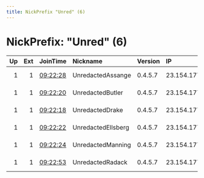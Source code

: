 ```yaml
---
title: NickPrefix "Unred" (6)
---
```


# NickPrefix: "Unred" (6)

|   Up |   Ext | JoinTime                                                                                            | Nickname           | Version   | IP             | AS   | CC   |   ORp |   Dirp | OS    | Contact                 |   eFamMembers |
|-----:|------:|:----------------------------------------------------------------------------------------------------|:-------------------|:----------|:---------------|:-----|:-----|------:|-------:|:------|:------------------------|--------------:|
|    1 |     1 | [09:22:28](https://metrics.torproject.org/rs.html#details/1A4DC66952F98A4284A42C984AEA368754A34C84) | UnredactedAssange  | 0.4.5.7   | 23.154.177.3   | None | None |   443 |     80 | Linux | admin AT unredacted.org |             6 |
|    1 |     1 | [09:22:20](https://metrics.torproject.org/rs.html#details/A8D06B1B9BFA94EF510C2C125ECC7E9FC7E911A0) | UnredactedButler   | 0.4.5.7   | 23.154.177.130 | None | None |   443 |     80 | Linux | admin AT unredacted.org |             6 |
|    1 |     1 | [09:22:18](https://metrics.torproject.org/rs.html#details/E808779DAC21E99D01C8F94942B72C3B2D617269) | UnredactedDrake    | 0.4.5.7   | 23.154.177.67  | None | None |   443 |     80 | Linux | admin AT unredacted.org |             6 |
|    1 |     1 | [09:22:22](https://metrics.torproject.org/rs.html#details/F81E19615B377400612E5209F4F95D79706AAB05) | UnredactedEllsberg | 0.4.5.7   | 23.154.177.66  | None | None |   443 |     80 | Linux | admin AT unredacted.org |             6 |
|    1 |     1 | [09:22:24](https://metrics.torproject.org/rs.html#details/2A0F47CE7E1C0B7DE6FF2B3AD05DB0E77A876D98) | UnredactedManning  | 0.4.5.7   | 23.154.177.2   | None | None |   443 |     80 | Linux | admin AT unredacted.org |             6 |
|    1 |     1 | [09:22:53](https://metrics.torproject.org/rs.html#details/A398E82015E87F37C070D1338598BDA5359E1C50) | UnredactedRadack   | 0.4.5.7   | 23.154.177.131 | None | None |   443 |     80 | Linux | admin AT unredacted.org |             6 |
